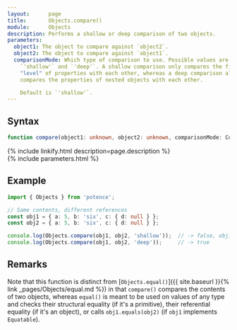 ```yaml
---
layout:      page
title:       Objects.compare()
module:      Objects
description: Performs a shallow or deep comparison of two objects.
parameters:
  object1: The object to compare against `object2`.
  object2: The object to compare against `object1`.
  comparisonMode: Which type of comparison to use. Possible values are
    `'shallow'` and `'deep'`. A shallow comparison only compares the first
    "level" of properties with each other, whereas a deep comparison also
    compares the properties of nested objects with each other.

    Default is `'shallow'`.
---
```

## Syntax

```ts
function compare(object1: unknown, object2: unknown, comparisonMode: ComparisonMode = 'shallow'): boolean
```

<div class="description">{% include linkify.html description=page.description %}</div>
{% include parameters.html %}

## Example

```ts
import { Objects } from 'potence';

// Same contents, different references
const obj1 = { a: 5, b: 'six', c: { d: null } };
const obj2 = { a: 5, b: 'six', c: { d: null } };

console.log(Objects.compare(obj1, obj2, 'shallow'));  // -> false, obj1.c !== obj2.c
console.log(Objects.compare(obj1, obj2, 'deep'));     // -> true
```

## Remarks

Note that this function is distinct from
[`Objects.equal()`]({{ site.baseurl }}{% link _pages/Objects/equal.md %})
in that `compare()` compares the contents of two
objects, whereas `equal()` is meant to be used on values of any type and
checks their structural equality (if it's a primitive), their referential
equality (if it's an object), or calls `obj1.equals(obj2)` (if `obj1` implements
`Equatable`).
